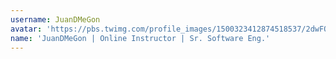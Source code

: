 ```yaml
---
username: JuanDMeGon
avatar: 'https://pbs.twimg.com/profile_images/1500323412874518537/2dwFOO6c_normal.jpg'
name: 'JuanDMeGon | Online Instructor | Sr. Software Eng.'
---
```

